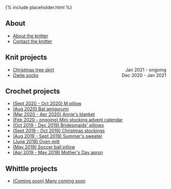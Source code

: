 {% include placeholder.html  %}

## About

- [About the knitter](about.md)
- [Contact the knitter](mailto:liandrea4@gmail.com)

## Knit projects

<body>
<ul>
    <li>
        <span style="float:left;"> <a href="knit/tree_skirt.html">Christmas tree skirt</a> </span>
        <span style="float:right;">Jan 2021 - ongoing</span> <br />
    </li>
    <li>
        <span style="float:left;"> <a href="knit/owlie_socks.html">Owlie socks</a> </span> 
        <span style="float:right">Dec 2020 - Jan 2021</span>
    </li>

 </ul>
 
 </body>


## Crochet projects

- [(Sept 2020 - Oct 2020) M pillow](crochet/m_pillow.md)
- [(Aug 2020) Bat amigurumi](crochet/bat.md)
- [(Mar 2020 - Apr 2020) Annie's blanket](crochet/annie_blanket.md)
- [(Feb 2020 - ongoing) Mini stocking advent calendar](crochet/stocking_advent_cal.md)
- [(Oct 2019 - Dec 2019) Bridesmaids' pillows](crochet/bridesmaids_pillows.md)
- [(Sept 2019 - Oct 2019) Christmas stockings](crochet/christmas_stockings.md)
- [(Aug 2019 - Sept 2019) Summer's sweater](crochet/summer_sweater.md)
- [(June 2019) Oven mitt](crochet/oven_mitt.md)
- [(May 2019) Soccer ball pillow](crochet/soccer_pillow.md)
- [(Apr 2019 - May 2019) Mother's Day apron](crochet/mothers_day_apron.md)

## Whittle projects

- [(Coming soon) Many coming soon](whittle/sample.md)

